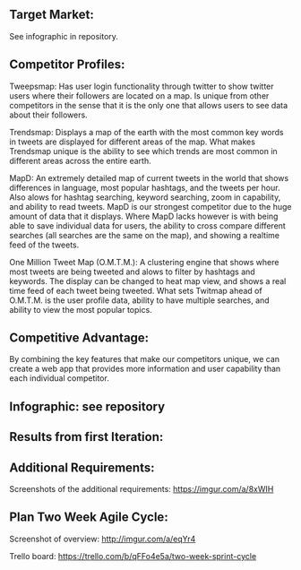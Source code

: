 ## Target Market:
See infographic in repository.

## Competitor Profiles:
Tweepsmap: Has user login functionality through twitter to show twitter users where their followers are located on a map. Is unique 
          from other competitors in the sense that it is the only one that allows users to see data about their followers.   
          
Trendsmap: Displays a map of the earth with the most common key words in tweets are displayed for different areas of the map. What 
          makes Trendsmap unique is the ability to see which trends are most common in different areas across the entire earth. 
          
MapD: An extremely detailed map of current tweets in the world that shows differences in language, most popular hashtags, and the
tweets per hour. Also alows for hashtag searching, keyword searching, zoom in capability, and ability to read tweets. MapD is  our strongest competitor due to the huge amount of data that it displays. Where MapD lacks however is with being able to save
individual data for users, the ability to cross compare different searches (all searches are the same on the map), and showing a realtime feed of the tweets.
          
One Million Tweet Map (O.M.T.M.): A clustering engine that shows where most tweets are being tweeted and alows to filter by hashtags     and keywords. The display can be changed to heat map view, and shows a real time feed of each tweet being tweeted. What sets Twitmap
    ahead of O.M.T.M. is the user profile data, ability to have multiple searches, and ability to view the most popular topics. 

## Competitive Advantage:
By combining the key features that make our competitors unique, we can create a web app that provides more information and user capability than each individual competitor. 
## Infographic: see repository

## Results from first Iteration:

## Additional Requirements:

Screenshots of the additional requirements: https://imgur.com/a/8xWIH

## Plan Two Week Agile Cycle:

Screenshot of overview: http://imgur.com/a/eqYr4

Trello board: https://trello.com/b/qFFo4e5a/two-week-sprint-cycle
